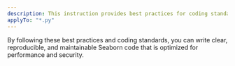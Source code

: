 ```yaml
---
description: This instruction provides best practices for coding standards in Seaborn, emphasizing clear, reproducible code, optimal performance, and secure data handling within AI and machine learning data science development.
applyTo: "*.py"
---
```

By following these best practices and coding standards, you can write clear, reproducible, and maintainable Seaborn code that is optimized for performance and security.